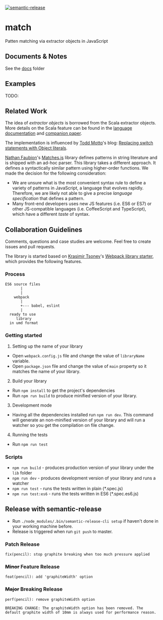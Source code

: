 [![semantic-release](https://img.shields.io/badge/%20%20%F0%9F%93%A6%F0%9F%9A%80-semantic--release-e10079.svg)](https://github.com/semantic-release/semantic-release)

# match
Patten matching via extractor objects in JavaScript

## Documents & Notes

See the [docs](./docs) folder

## Examples
TODO:

## Related Work

The idea of *extractor objects* is borrowed from the Scala extractor objects.  More details on the Scala feature can be found in the [language documentation](http://docs.scala-lang.org/tutorials/tour/extractor-objects.html)
and [companion paper](https://infoscience.epfl.ch/record/98468/files/MatchingObjectsWithPatterns-TR.pdf).

The implementation is influenced by [Todd Motto](https://github.com/toddmotto)'s blog: [Replacing switch statements with Object literals](https://toddmotto.com/deprecating-the-switch-statement-for-object-literals/).

[Nathan Faubion](https://github.com/natefaubion)'s [Matches.js](https://github.com/natefaubion/matches.js) library defines patterns in string literature and is shipped with an ad-hoc parser.  This library takes a different approach.  It defines a syntactically similar pattern using higher-order functions.  We made the decision for the following consideration:
- We are unsure what is the most convenient syntax rule to define a variety of patterns in JavaScript, a language that evolves rapidly.  Therefore, we are likely not able to give a precise *language specification* that defines a pattern.
- Many front-end developers uses new JS features (i.e. ES6 or ES7) or other JS-compatible languages (i.e. CoffeeScript and TypeScript), which have a different *taste* of syntax.

## Collaboration Guidelines
Comments, questions and case studies are welcome.  Feel free to create issues and pull requests.

The library is started based on [Krasimir Tsonev](https://github.com/krasimir)'s [Webpack library starter](https://github.com/krasimir/webpack-library-starter), which provides the following features.

### Process
```
ES6 source files
       |
       |
    webpack
       |
       +--- babel, eslint
       |
  ready to use
     library
  in umd format
```

### Getting started
1. Setting up the name of your library
  * Open `webpack.config.js` file and change the value of `libraryName` variable.
  * Open `package.json` file and change the value of `main` property so it matches the name of your library.
2. Build your library
  * Run `npm install` to get the project's dependencies
  * Run `npm run build` to produce minified version of your library.
3. Development mode
  * Having all the dependencies installed run `npm run dev`. This command will generate an non-minified version of your library and will run a watcher so you get the compilation on file change.
4. Running the tests
  * Run `npm run test`

### Scripts
* `npm run build` - produces production version of your library under the `lib` folder
* `npm run dev` - produces development version of your library and runs a watcher
* `npm run test` - runs the tests written in plain (*.spec.js)
* `npm run test:es6` - runs the tests written in ES6 (*.spec.es6.js)


## Release with semantic-release
* Run `./node_modules/.bin/semantic-release-cli setup` if haven't done in your working machine before.
* Release is triggered when run `git push` to master.
### Patch Release
```
fix(pencil): stop graphite breaking when too much pressure applied
```
### ~~Minor~~ Feature Release
```
feat(pencil): add 'graphiteWidth' option
```
### ~~Major~~ Breaking Release
```
perf(pencil): remove graphiteWidth option

BREAKING CHANGE: The graphiteWidth option has been removed. The default graphite width of 10mm is always used for performance reason.
```
